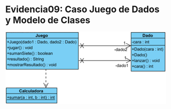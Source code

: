 # Evidencia09: Caso Juego de Dados y Modelo de Clases

![img.png](Evidencias/Diagrama-JuegoDados.png)